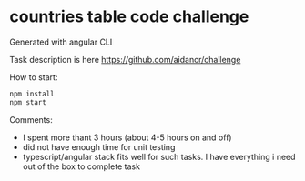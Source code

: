 # countries table code challenge

Generated with angular CLI 

Task description is here https://github.com/aidancr/challenge

How to start:

```bash
npm install
npm start
```

Comments: 
- I spent more thant 3 hours (about 4-5 hours on and off)
- did not have enough time for unit testing
- typescript/angular stack fits well for such tasks. I have everything i need out of the box to complete task   


